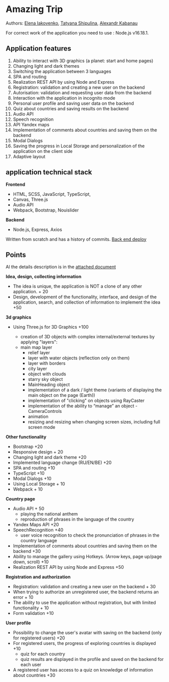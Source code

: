 # Amazing Trip

Authors: [Elena Iakovenko](https://github.com/Elena-MyOne), [Tatyana Shipulina](https://github.com/shipu4ka), [Alexandr Kabanau](https://github.com/AlexKabanau)

For correct work of the application you need to use : Node.js v16.18.1.

## Application features

1. Ability to interact with 3D graphics (a planet: start and home pages)
2. Changing light and dark themes
3. Switching the application between 3 languages
4. SPA and routing
5. Realization REST API by using Node and Express
6. Registration: validation and creating a new user on the backend
7. Autorisation: validation and requesting user data from the backend
8. Interaction with the application in incognito mode
9. Personal user profile and saving user data on the backend
10. Quiz about countries and saving results on the backend
11. Audio API
12. Speech recognition
13. API Yandex maps
14. Implementation of comments about countries and saving them on the backend
15. Modal Dialogs
16. Saving the progress in Local Storage and personalization of the application on the client side
17. Adaptive layout

## application technical stack

**Frontend**

- HTML, SCSS, JavaScript, TypeScript,
- Canvas, Three.js
- Audio API
- Webpack, Bootstrap, Nouislider

**Backend**

- Node.js, Express, Axios

Written from scratch and has a history of commits.
[Back end deploy](https://backend-rs-clone-production.up.railway.app)

## Points

Al the details description is in the [attached document](https://docs.google.com/document/d/1_lHzRY1oB0uAsF_Em5mHCKbSacuHeFOwhPqNtWfah2M/edit)

**Idea, design, collecting information**

- The idea is unique, the application is NOT a clone of any other application. + 20
- Design, development of the functionality, interface, and design of the application, search, and collection of information to implement the idea +50

**3d graphics**

- Using Three.js for 3D Graphics +100

  - creation of 3D objects with complex internal/external textures by applying "layers":
  - main map layer
    - relief layer
    - layer with water objects (reflection only on them)
    - layer with borders
    - city layer
    - object with clouds
    - starry sky object
    - MainHeading object
    - implementation of a dark / light theme (variants of displaying the main object on the page (Earth))
    - implementation of "clicking" on objects using RayCaster
    - implementation of the ability to “manage” an object - CameraControls
    - animation
    - resizing and resizing when changing screen sizes, including full screen mode

**Other functionality**

- Bootstrap +20
- Responsive design + 20
- Changing light and dark theme +20
- Implemented language change (RU/EN/BE) +20
- SPA and routing +10
- TypeScript +10
- Modal Dialogs +10
- Using Local Storage + 10
- Webpack + 10

**Country page**

- Audio API + 50
  - playing the national anthem
  - reproduction of phrases in the language of the country
- Yandex Maps API +20
- SpeechRecognition +40
  - user voice recognition to check the pronunciation of phrases in the country language
- Implementation of comments about countries and saving them on the backend +30
- Ability to manage the gallery using Hotkeys. (Arrow keys, page up/page down, scroll) +10
- Realization REST API by using Node and Express +50

**Registration and authorization**

- Registration: validation and creating a new user on the backend + 30
- When trying to authorize an unregistered user, the backend returns an error + 10
- The ability to use the application without registration, but with limited functionality + 10
- Form validation +10

**User profile**

- Possibility to change the user's avatar with saving on the backend (only for registered users) +20
- For registered users, the progress of exploring countries is displayed +10
  - quiz for each country
  - quiz results are displayed in the profile and saved on the backend for each user
- A registered user has access to a quiz on knowledge of information about countries +30

